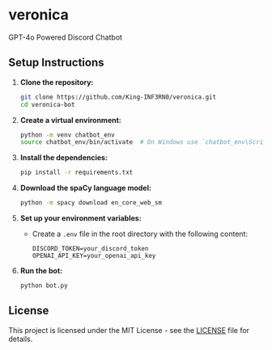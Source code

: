 # veronica
GPT-4o Powered Discord Chatbot

## Setup Instructions

1. **Clone the repository:**
    ```sh
    git clone https://github.com/King-INF3RN0/veronica.git
    cd veronica-bot
    ```

2. **Create a virtual environment:**
    ```sh
    python -m venv chatbot_env
    source chatbot_env/bin/activate  # On Windows use `chatbot_env\Scripts\activate`
    ```

3. **Install the dependencies:**
    ```sh
    pip install -r requirements.txt
    ```

4. **Download the spaCy language model:**
    ```sh
    python -m spacy download en_core_web_sm
    ```

5. **Set up your environment variables:**
    - Create a `.env` file in the root directory with the following content:
        ```env
        DISCORD_TOKEN=your_discord_token
        OPENAI_API_KEY=your_openai_api_key
        ```

6. **Run the bot:**
    ```sh
    python bot.py
    ```


## License

This project is licensed under the MIT License - see the [LICENSE](LICENSE) file for details.
